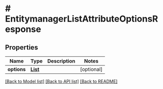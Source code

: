 # # EntitymanagerListAttributeOptionsResponse


## Properties 


Name | Type | Description | Notes
------------ | ------------- | ------------- | -------------
**options**| [**List<EntitymanagerAttributeOption>**](EntitymanagerAttributeOption.md) |   | [optional]


[[Back to Model list]](../../README.md#models) [[Back to API list]](../../README.md#endpoints) [[Back to README]](../../README.md)

